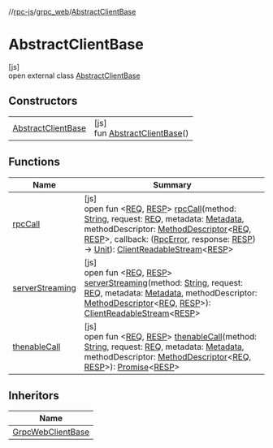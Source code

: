 //[rpc-js](../../../index.md)/[grpc_web](../index.md)/[AbstractClientBase](index.md)

# AbstractClientBase

[js]\
open external class [AbstractClientBase](index.md)

## Constructors

| | |
|---|---|
| [AbstractClientBase](-abstract-client-base.md) | [js]<br>fun [AbstractClientBase](-abstract-client-base.md)() |

## Functions

| Name | Summary |
|---|---|
| [rpcCall](rpc-call.md) | [js]<br>open fun &lt;[REQ](rpc-call.md), [RESP](rpc-call.md)&gt; [rpcCall](rpc-call.md)(method: [String](https://kotlinlang.org/api/latest/jvm/stdlib/kotlin/-string/index.html), request: [REQ](rpc-call.md), metadata: [Metadata](../-metadata/index.md), methodDescriptor: [MethodDescriptor](../-method-descriptor/index.md)&lt;[REQ](rpc-call.md), [RESP](rpc-call.md)&gt;, callback: ([RpcError](../index.md#-784981774%2FClasslikes%2F854961009), response: [RESP](rpc-call.md)) -&gt; [Unit](https://kotlinlang.org/api/latest/jvm/stdlib/kotlin/-unit/index.html)): [ClientReadableStream](../-client-readable-stream/index.md)&lt;[RESP](rpc-call.md)&gt; |
| [serverStreaming](server-streaming.md) | [js]<br>open fun &lt;[REQ](server-streaming.md), [RESP](server-streaming.md)&gt; [serverStreaming](server-streaming.md)(method: [String](https://kotlinlang.org/api/latest/jvm/stdlib/kotlin/-string/index.html), request: [REQ](server-streaming.md), metadata: [Metadata](../-metadata/index.md), methodDescriptor: [MethodDescriptor](../-method-descriptor/index.md)&lt;[REQ](server-streaming.md), [RESP](server-streaming.md)&gt;): [ClientReadableStream](../-client-readable-stream/index.md)&lt;[RESP](server-streaming.md)&gt; |
| [thenableCall](thenable-call.md) | [js]<br>open fun &lt;[REQ](thenable-call.md), [RESP](thenable-call.md)&gt; [thenableCall](thenable-call.md)(method: [String](https://kotlinlang.org/api/latest/jvm/stdlib/kotlin/-string/index.html), request: [REQ](thenable-call.md), metadata: [Metadata](../-metadata/index.md), methodDescriptor: [MethodDescriptor](../-method-descriptor/index.md)&lt;[REQ](thenable-call.md), [RESP](thenable-call.md)&gt;): [Promise](https://kotlinlang.org/api/latest/jvm/stdlib/kotlin.js/-promise/index.html)&lt;[RESP](thenable-call.md)&gt; |

## Inheritors

| Name |
|---|
| [GrpcWebClientBase](../-grpc-web-client-base/index.md) |
